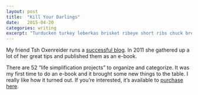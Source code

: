 ```yaml
---
layout: post
title:  "Kill Your Darlings"
date:   2015-04-20
categories: writing
excerpt: "Turducken turkey leberkas brisket ribeye short ribs chuck bresaola ground round venison prosciutto. Tenderloin pancetta tri-tip, short loin cupim biltong rump bresaola venison frankfurter short ribs."
---
```


My friend Tsh Oxenreider runs a <a href="http://www.theartofsimple.net/">successful blog</a>. In 2011 she gathered up a lot of her great tips and published them as an e-book.

There are 52 &ldquo;life simplification projects&rdquo; to organize and categorize. It was my first time to do an e-book and it brought some new things to the table. I really like how it turned out. If you&rsquo;re interested, it&rsquo;s available to <a href="http://52bites.com/">purchase here</a>.
